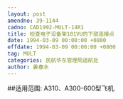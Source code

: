 ```yaml
---
layout: post
amendno: 39-1144
cadno: CAD1992-MULT-14R1
title: 检查电子设备架101VU的下部连接点
date: 1994-03-09 00:00:00 +0800
effdate: 1994-03-09 00:00:00 +0800
tag: MULT
categories: 民航华东管理局适航处
author: 姜春水
---
```


##适用范围:
A310、A300-600型飞机.


